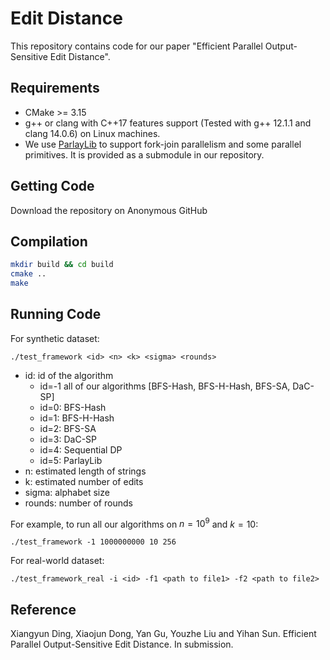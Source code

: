 # Edit Distance
This repository contains code for our paper "Efficient Parallel Output-Sensitive Edit Distance".

Requirements
--------
+ CMake >= 3.15 
+ g++ or clang with C++17 features support (Tested with g++ 12.1.1 and clang 14.0.6) on Linux machines.
+ We use [ParlayLib](https://github.com/cmuparlay/parlaylib) to support fork-join parallelism and some parallel primitives. It is provided as a submodule in our repository. 

Getting Code
--------
Download the repository on Anonymous GitHub

Compilation
--------
```bash
mkdir build && cd build
cmake ..
make
```

Running Code
--------
For synthetic dataset:
```
./test_framework <id> <n> <k> <sigma> <rounds>
```
+ id: id of the algorithm  
    + id=-1 all of our algorithms [BFS-Hash, BFS-H-Hash, BFS-SA, DaC-SP]
    + id=0: BFS-Hash
    + id=1: BFS-H-Hash
    + id=2: BFS-SA
    + id=3: DaC-SP
    + id=4: Sequential DP
    + id=5: ParlayLib
+ n: estimated length of strings  
+ k: estimated number of edits  
+ sigma: alphabet size  
+ rounds: number of rounds  

For example, to run all our algorithms on $n=10^9$ and $k=10$:
```
./test_framework -1 1000000000 10 256
```

For real-world dataset:
```
./test_framework_real -i <id> -f1 <path to file1> -f2 <path to file2> 
```

Reference
--------
Xiangyun Ding, Xiaojun Dong, Yan Gu, Youzhe Liu and Yihan Sun. Efficient Parallel Output-Sensitive Edit Distance. In submission.
